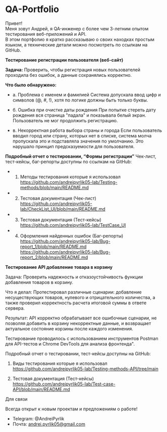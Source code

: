 # QA-Portfolio
Привет!  
Меня зовут Андрей, я QA-инженер с более чем 3-летним опытом тестирования веб-приложений и API.  
В этом портфолио я кратко рассказываю о своих находках простым языком, а технические детали можно посмотреть по ссылкам на GitHub.  


**Тестирование регистрации пользователя (веб-сайт)**    

**Задача:** Проверить, чтобы регистрация новых пользователей проходила без ошибок, а данные сохранялись корректно.  

**Что было обнаружено:**  

- а. Проблема с именем и фамилией
  Система допускала ввод цифр и символов (@, #, !), хотя по логике должны быть только буквы.

- б. Ошибка при очистке даты рождения
   При попытке стереть дату рождения вся страница "падала" и показывала белый экран. Пользователь не мог продолжить регистрацию.

- в. Некорректная работа выбора страны и города
   Если пользователь вводил город или страну, которых нет в списке, система молча пропускала это и подставляла значения по умолчанию. Это нарушало принцип предсказуемости для пользователя.

**Подробный отчет о тестировании, “Формы регистрации”** 
Чек-лист, тест-кейсы,  баг-репорты доступны по ссылкам на GitHub:

 - 1. Методы тестирования которые я использовал  
      https://github.com/andreipyrlik05-lab/Testing-methods/blob/main/README.md

 - 2. Тестовая документация (Чек-лист)  
      https://github.com/andreipyrlik05-lab/CheckList_UI/blob/main/README.md

- 3.  Тестовая документация (Тест-кейсы)  
      https://github.com/andreipyrlik05-lab/TestCase_UI  

- 4. Оформления найденных ошибок (Баг-репорты)  
      https://github.com/andreipyrlik05-lab/Bug-report_1/blob/main/README.md  
      https://github.com/andreipyrlik05-lab/Bug-report_2/blob/main/README.md  


**Тестирование API добавление товара в корзину**

Задача: Проверить надежность и отказоустойчивость функции добавления товаров в корзину.

Что я делал: Протестировал различные сценарии: добавление несуществующих товаров, нулевого и отрицательного количества, а также проверил корректность расчета итоговой суммы в ответе сервера.

Результат: API корректно обрабатывает все ошибочные сценарии, не позволяя добавить в корзину некорректные данные, и возвращает актуальное состояние корзины после каждого изменения.

Тестирование проводилось с использованием инструментов Postman для API-тестов и Chrome DevTools для анализа фронтенда".


Подробный отчет о тестировании, тест-кейсы  доступны на GitHub:


1. Виды тестирования которые я использовал 
https://github.com/andreipyrlik05-lab/Testing-methods-API/tree/main

2.  Тестовая документация (Тест-кейсы)
https://github.com/andreipyrlik05-lab/Test-case-API/blob/main/README.md



Для связи

Всегда открыт к новым проектам и предложениям о работе!

* Telegram: @AndreiPyrlik
* Почта: andrei.pyrlik05@gmail.com
 
